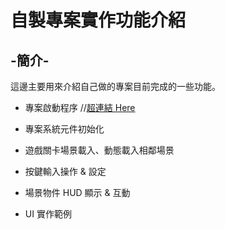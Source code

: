 # 自製專案實作功能介紹

## -簡介-
這邊主要用來介紹自己做的專案目前完成的一些功能。

- 專案啟動程序
  //[超連結 Here]()
  
- 專案系統元件初始化
- 遊戲關卡場景載入、動態載入相鄰場景
- 按鍵輸入操作 & 設定
- 場景物件 HUD 顯示 & 互動
- UI 實作範例